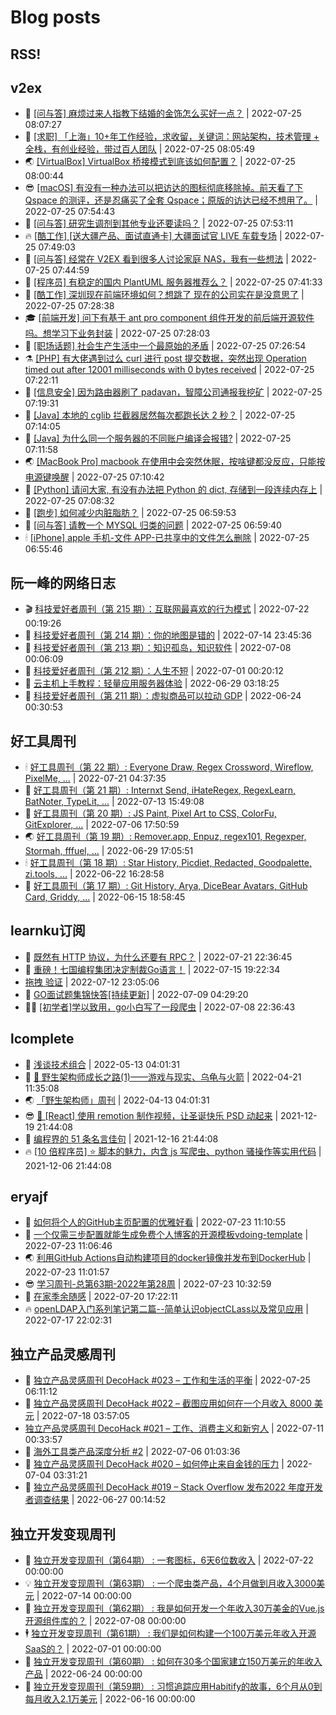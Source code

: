 # Blog posts
## RSS!



## v2ex

<!-- v2ex:START  -->
- 🫶 [[问与答] 麻烦过来人指教下结婚的金饰怎么买好一点？](https://www.v2ex.com/t/868579#reply2) | 2022-07-25 08:07:27 
- 🧰 [[求职] 「上海」10+年工作经验，求收留，关键词：网站架构，技术管理 + 全栈，有创业经验，带过百人团队](https://www.v2ex.com/t/868578#reply0) | 2022-07-25 08:05:49 
- 🌏 [[VirtualBox] VirtualBox 桥接模式到底该如何配置？](https://www.v2ex.com/t/868576#reply1) | 2022-07-25 08:00:44 
- 😎 [[macOS] 有没有一种办法可以把访达的图标彻底移除掉。前天看了下 Qspace 的测评，还是忍痛买了全套 Qspace；原版的访达已经不想用了。](https://www.v2ex.com/t/868575#reply0) | 2022-07-25 07:54:43 
- 💂 [[问与答] 研究生调剂到其他专业还要读吗？](https://www.v2ex.com/t/868573#reply0) | 2022-07-25 07:53:11 
- 🔥 [[酷工作] [送大疆产品、面试直通卡] 大疆面试官 LIVE 车载专场](https://www.v2ex.com/t/868572#reply0) | 2022-07-25 07:49:03 
- 🦅 [[问与答] 经常在 V2EX 看到很多人讨论家庭 NAS，我有一些想法](https://www.v2ex.com/t/868570#reply3) | 2022-07-25 07:44:59 
- 🙉 [[程序员] 有稳定的国内 PlantUML 服务器推荐么？](https://www.v2ex.com/t/868569#reply0) | 2022-07-25 07:41:33 
- 💫 [[酷工作] 深圳现在前端环境如何？想跳了 现在的公司实在是没意思了](https://www.v2ex.com/t/868566#reply0) | 2022-07-25 07:28:38 
- 🎓 [[前端开发] 问下有基于 ant pro component 组件开发的前后端开源软件吗。想学习下业务封装](https://www.v2ex.com/t/868565#reply0) | 2022-07-25 07:28:03 
- 🗽 [[职场话题] 社会生产生活中一个最原始的矛盾](https://www.v2ex.com/t/868564#reply1) | 2022-07-25 07:26:54 
- ⚗️ [[PHP] 有大佬遇到过么 curl 进行 post 提交数据，突然出现 Operation timed out after 12001 milliseconds with 0 bytes received](https://www.v2ex.com/t/868563#reply0) | 2022-07-25 07:22:11 
- 🦍 [[信息安全] 因为路由器刷了 padavan，智障公司通报我挖矿](https://www.v2ex.com/t/868561#reply10) | 2022-07-25 07:19:31 
- 🤩 [[Java] 本地的 cglib 拦截器居然每次都跑长达 2 秒？](https://www.v2ex.com/t/868560#reply3) | 2022-07-25 07:14:05 
- 🙉 [[Java] 为什么同一个服务器的不同账户编译会报错?](https://www.v2ex.com/t/868559#reply0) | 2022-07-25 07:11:58 
- 🌏 [[MacBook Pro] macbook 在使用中会突然休眠，按啥键都没反应，只能按电源键唤醒](https://www.v2ex.com/t/868558#reply0) | 2022-07-25 07:10:42 
- 🐘 [[Python] 请问大家, 有没有办法把 Python 的 dict, 存储到一段连续内存上](https://www.v2ex.com/t/868557#reply17) | 2022-07-25 07:08:32 
- 🧰 [[跑步] 如何减少内脏脂肪？](https://www.v2ex.com/t/868555#reply1) | 2022-07-25 06:59:53 
- 💃 [[问与答] 请教一个 MYSQL 归类的问题](https://www.v2ex.com/t/868554#reply2) | 2022-07-25 06:59:40 
- 🕯 [[iPhone] apple 手机-文件 APP-已共享中的文件怎么删除](https://www.v2ex.com/t/868552#reply0) | 2022-07-25 06:55:46 <!-- v2ex:END -->

## 阮一峰的网络日志

<!-- ruanyf:START -->
- 🎬 [科技爱好者周刊（第 215 期）：互联网最喜欢的行为模式](http://www.ruanyifeng.com/blog/2022/07/weekly-issue-215.html) | 2022-07-22 00:19:26 
- 💄 [科技爱好者周刊（第 214 期）：你的地图是错的](http://www.ruanyifeng.com/blog/2022/07/weekly-issue-214.html) | 2022-07-14 23:45:36 
- 🐎 [科技爱好者周刊（第 213 期）：知识孤岛，知识软件](http://www.ruanyifeng.com/blog/2022/07/weekly-issue-213.html) | 2022-07-08 00:06:09 
- 🤔 [科技爱好者周刊（第 212 期）：人生不短](http://www.ruanyifeng.com/blog/2022/07/weekly-issue-212.html) | 2022-07-01 00:20:12 
- 🧠 [云主机上手教程：轻量应用服务器体验](http://www.ruanyifeng.com/blog/2022/06/cloud-server-getting-started-tutorial.html) | 2022-06-29 03:18:25 
- 🎃 [科技爱好者周刊（第 211 期）：虚拟商品可以拉动 GDP](http://www.ruanyifeng.com/blog/2022/06/weekly-issue-211.html) | 2022-06-24 00:30:53 <!-- ruanyf:END -->

## 好工具周刊

<!-- bestxtools:START -->
- 🕯 [好工具周刊（第 22 期）: Everyone Draw, Regex Cross­word, Wireflow, PixelMe, ...](https://discuss-cn.bestxtools.com/d/60/1) | 2022-07-21 04:37:35 
- 🦩 [好工具周刊（第 21 期）: Internxt Send, iHateRegex, RegexLearn, BatNoter, TypeLit, ...](https://discuss-cn.bestxtools.com/d/58/1) | 2022-07-13 15:49:08 
- 🦄 [好工具周刊（第 20 期）: JS Paint, Pixel Art to CSS, ColorFu, GitExplorer, ...](https://discuss-cn.bestxtools.com/d/57/1) | 2022-07-06 17:50:59 
- 🌏 [好工具周刊（第 19 期）: Remover.app, Enpuz, regex101, Regexper, Stormah, fffuel, ...](https://discuss-cn.bestxtools.com/d/56/1) | 2022-06-29 17:05:51 
- 🕯 [好工具周刊（第 18 期）: Star History, Picdiet, Redacted, Goodpalette, zi.tools, ...](https://discuss-cn.bestxtools.com/d/47/1) | 2022-06-22 16:28:58 
- 📝 [好工具周刊（第 17 期）: Git History, Arya, DiceBear Avatars, GitHub Card, Griddy, ...](https://discuss-cn.bestxtools.com/d/43/1) | 2022-06-15 18:58:45 <!-- bestxtools:END -->


## learnku订阅

<!-- learnku:START -->
- 🦅 [既然有 HTTP 协议，为什么还要有 RPC？](https://learnku.com/laravel/t/69972) | 2022-07-21 22:36:45 
- 🦅 [重磅！七国编程集团决定制裁Go语言！](https://learnku.com/articles/69766) | 2022-07-15 19:22:34 
-  [拖拽 验证](https://learnku.com/articles/69652) | 2022-07-12 23:05:06 
- 🌈 [GO面试题集锦快答[持续更新]](https://learnku.com/articles/69250) | 2022-07-09 04:29:20 
- 🧑‍🏫 [[初学者]学以致用，go小白写了一段爬虫](https://learnku.com/go/t/69522) | 2022-07-08 22:36:43 <!-- learnku:END -->



## lcomplete

<!-- lcomplete:START -->
- 🫶 [浅谈技术组合](http://codelc.com/post/essay/%E6%B5%85%E8%B0%88%E6%8A%80%E6%9C%AF%E7%BB%84%E5%90%88/) | 2022-05-13 04:01:31 
- 🧰 [🐒 野生架构师成长之路&lpar;1&rpar;——游戏与现实、乌龟与火箭](http://codelc.com/post/growup/s01/) | 2022-04-21 11:35:08 
- 🌏 [「野生架构师」周刊](http://codelc.com/post/essay/%E9%87%8E%E7%94%9F%E6%9E%B6%E6%9E%84%E5%B8%88%E5%91%A8%E5%88%8A%E4%BB%8B%E7%BB%8D/) | 2022-04-13 04:01:31 
- 😎 [🎄 [React] 使用 remotion 制作视频，让圣诞快乐 PSD 动起来](http://codelc.com/post/dev/js/remotion/) | 2021-12-19 21:44:08 
- 💂 [编程界的 51 条名言佳句](http://codelc.com/post/dev/thinking/quotes/) | 2021-12-16 21:44:08 
- 🔥 [[10 倍程序员] ⭐ 脚本的魅力，内含 js 写爬虫、python 骚操作等实用代码](http://codelc.com/post/dev/10x/script/) | 2021-12-06 21:44:08 <!-- lcomplete:END -->

## eryajf

<!-- eryajf:START -->
- 🫶 [如何将个人的GitHub主页配置的优雅好看](https://wiki.eryajf.net/pages/d195b4/) | 2022-07-23 11:10:55 
- 🧰 [一个仅需三步配置就能生成免费个人博客的开源模板vdoing-template](https://wiki.eryajf.net/pages/48e307/) | 2022-07-23 11:06:46 
- 🌏 [利用GitHub Actions自动构建项目的docker镜像并发布到DockerHub](https://wiki.eryajf.net/pages/5baf0a/) | 2022-07-23 11:01:57 
- 😎 [学习周刊-总第63期-2022年第28周](https://wiki.eryajf.net/pages/d2ea2c/) | 2022-07-23 10:32:59 
- 💂 [在家季余随感](https://wiki.eryajf.net/pages/e36842/) | 2022-07-20 17:22:11 
- 🔥 [openLDAP入门系列笔记第二篇--简单认识objectCLass以及常见应用](https://wiki.eryajf.net/pages/ea10fa/) | 2022-07-17 22:02:31 <!-- eryajf:END -->



## 独立产品灵感周刊

<!-- DecoHack:START -->
- 🦣 [独立产品灵感周刊 DecoHack #023 – 工作和生活的平衡](https://www.decohack.com/Post/802) | 2022-07-25 06:11:12 
- 🤡 [独立产品灵感周刊 DecoHack #022 – 截图应用如何在一个月收入 8000 美元](https://www.decohack.com/Post/774) | 2022-07-18 03:57:05 
-  [独立产品灵感周刊 DecoHack #021 – 工作、消费主义和新穷人](https://www.decohack.com/Post/753) | 2022-07-11 00:33:57 
- 🐲 [海外工具类产品深度分析 #2](https://www.decohack.com/Post/746) | 2022-07-06 01:03:36 
- 🦅 [独立产品灵感周刊 DecoHack #020 – 如何停止来自金钱的压力](https://www.decohack.com/Post/728) | 2022-07-04 03:31:21 
- 🧰 [独立产品灵感周刊 DecoHack #019 – Stack Overflow 发布2022 年度开发者调查结果](https://www.decohack.com/Post/699) | 2022-06-27 00:14:52 <!-- DecoHack:END -->

## 独立开发变现周刊

<!-- easyindie:START -->
- 💂 [独立开发变现周刊（第64期） : 一套图标，6天6位数收入](https://www.ezindie.com/weekly/issue-64) | 2022-07-22 00:00:00 
- 💡 [独立开发变现周刊（第63期） : 一个爬虫类产品，4个月做到月收入3000美元](https://www.ezindie.com/weekly/issue-63) | 2022-07-14 00:00:00 
- 🌋 [独立开发变现周刊（第62期） : 我是如何开发一个年收入30万美金的Vue.js开源组件库的？](https://www.ezindie.com/weekly/issue-62) | 2022-07-08 00:00:00 
- 🕴 [独立开发变现周刊（第61期） : 我们是如何构建一个100万美元年收入开源SaaS的？](https://www.ezindie.com/weekly/issue-61) | 2022-07-01 00:00:00 
- 🎊 [独立开发变现周刊（第60期） : 如何在30多个国家建立150万美元的年收入产品](https://www.ezindie.com/weekly/issue-60) | 2022-06-24 00:00:00 
- 🤔 [独立开发变现周刊（第59期） : 习惯追踪应用Habitify的故事，6个月从0到每月收入2.1万美元](https://www.ezindie.com/weekly/issue-59) | 2022-06-16 00:00:00 <!-- easyindie:END -->



